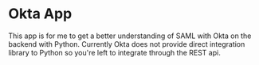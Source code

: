 # Okta App

This app is for me to get a better understanding of SAML with Okta on the backend with Python. Currently
Okta does not provide direct integration library to Python so you're left to integrate through the REST
api.
